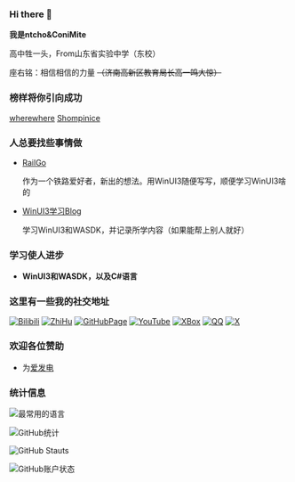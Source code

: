 ### Hi there 👋

**我是ntcho&ConiMite**

高中牲一头，From山东省实验中学（东校）

座右铭：相信相信的力量 ~~（济南高新区教育局长高一鸣大惊）~~

### 榜样将你引向成功

[wherewhere](https://github.com/wherewhere)
[Shompinice](https://github.com/Shomnipotence)

### 人总要找些事情做

* [RailGo](https://github.com/orgs/AZ-Studio-2023/teams/railgo/repositories)

  作为一个铁路爱好者，新出的想法。用WinUI3随便写写，顺便学习WinUI3啥的

* [WinUI3学习Blog](https://github.com/mstouk57g/ConiMite_WinUI)

  学习WinUI3和WASDK，并记录所学内容（如果能帮上别人就好） 

### 学习使人进步

* **WinUI3和WASDK，以及C#语言**

### 这里有一些我的社交地址

[![Bilibili](https://img.shields.io/badge/Bilibili-ConiMite-green)](https://space.bilibili.com/3493092334242540)
[![ZhiHu](https://img.shields.io/badge/ZhiHu-ConiMite-blue)](https://www.zhihu.com/people/vc0qlq)
[![GitHubPage](https://img.shields.io/badge/GitHub-Page-brown)](https://mstouk57g.github.io)
[![YouTube](https://img.shields.io/badge/Youtube-ntcho-cyan)](https://youtube.com/@ntcho-ge9gx)
[![XBox](https://img.shields.io/badge/XBox-Coni-yellow)](https://www.xbox.com/en-US/play/user/ConiMite)
[![QQ](https://img.shields.io/badge/QQ-NtchoConiMite-black)](tencent://message/?uin=3776473661&Site=&Menu=yes)
[![X](https://img.shields.io/badge/X-ntcho788787-pink)](https://x.com/ntcho788787)

### 欢迎各位赞助

* 为[爱发电](https://ifdian.net/a/mstouk57g)

### 统计信息

![最常用的语言](https://github-readme-stats.vercel.app/api/top-langs/?username=mstouk57g&show_icons=true&count_private=true&locale=cn&layout=donut&theme=transparent)

![GitHub统计](https://github-readme-stats.vercel.app/api?username=mstouk57g&show_icons=true&count_private=true&locale=cn&theme=transparent)

![GitHub Stauts](https://streak-stats.demolab.com/?user=mstouk57g&stroke=0891b2&background=ffffff&ring=0891b2&fire=0891b2&currStreakNum=586e75&currStreakLabel=0891b2&sideNums=586e75&sideLabels=586e75&dates=586e75&theme=transparent)

![GitHub账户状态](https://github-profile-summary-cards.vercel.app/api/cards/profile-details?username=mstouk57g&theme=transparent)
